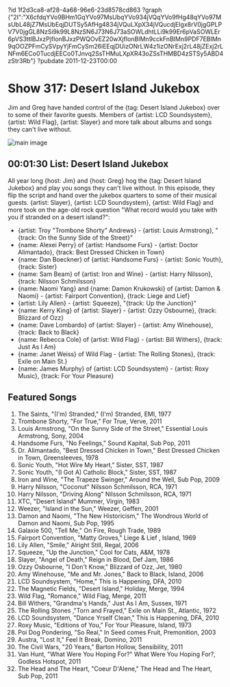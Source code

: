 ?id 1f2d3ca8-af28-4a68-96e6-23d8578cd863
?graph {"2I":"X6cfdqYVo9BHm1GqYVo97MsUbqYVo934jVQqYVo9fHg48qYVo97MsUbL48jZ7MsUbEqjDUTSy5AfHg4834jVQuLXpX34jVQucdjEIgx8rV0jgGPLPV7V0jgGL8NzSi9k99L8NzSN6J73N6J73aSOWLdhtLLi9k99Er6pVaSOWLEr6pVS3ttlBJxzPjfIonBJxzPWQOvEZ20wXjfIonBIMn9cckFnBIMn9PDF7EBIMn9qOOZPFmCySVpyYjFmCySm26iEEqjDUizONrLW4z1izONrExj2rL48jZExj2rLNFm6ECo0TucdjEECo0TJnvq2SsTHMuLXpXR43oZSsTHMBD4zSTSy5ABD4zStr3Rb"}
?pubdate 2011-12-23T00:00

# Show 317: Desert Island Jukebox
Jim and Greg have handed control of the {tag: Desert Island Jukebox} over to some of their favorite guests. Members of {artist: LCD Soundsystem}, {artist: Wild Flag}, {artist: Slayer} and more talk about albums and songs they can't live without. 

![main image](https://static.soundopinions.org/images/2011/dijspecial.jpg)


## 00:01:30 List: Desert Island Jukebox

All year long {host: Jim} and {host: Greg} hog the {tag: Desert Island Jukebox} and play you songs they can't live without. In this episode, they flip the script and hand over the jukebox quarters to some of their musical guests. {artist: Slayer}, {artist: LCD Soundsystem}, {artist: Wild Flag} and more took on the age-old rock question "What record would you take with you if stranded on a desert island?":

- {artist: Troy "Trombone Shorty" Andrews} - {artist: Louis Armstrong}, "{track: On the Sunny Side of the Street}"
- {name: Alexei Perry} of {artist: Handsome Furs} - {artist: Doctor Alimantado}, {track: Best Dressed Chicken in Town}
- {name: Dan Boeckner} of {artist: Handsome Furs} - {artist: Sonic Youth}, {track: Sister}
- {name: Sam Beam} of {artist: Iron and Wine} - {artist: Harry Nilsson}, {track: Nilsson Schmilsson}
- {name: Naomi Yang} and {name: Damon Krukowski} of {artist: Damon & Naomi} - {artist: Fairport Convention}, {track: Liege and Lief}
- {artist: Lily Allen} - {artist: Squeeze}, "{track: Up the Junction}"
- {name: Kerry King} of {artist: Slayer} - {artist: Ozzy Osbourne}, {track: Blizzard of Ozz}
- {name: Dave Lombardo} of {artist: Slayer} - {artist: Amy Winehouse}, {track: Back to Black}
- {name: Rebecca Cole} of {artist: Wild Flag} - {artist: Bill Withers}, {track: Just As I Am}
- {name: Janet Weiss} of Wild Flag - {artist: The Rolling Stones}, {track: Exile on Main St.}
- {name: James Murphy} of {artist: LCD Soundsystem} - {artist: Roxy Music}, {track: For Your Pleasure}

## Featured Songs
1. The Saints, "(I'm) Stranded," (I'm) Stranded, EMI, 1977
2. Trombone Shorty, "For True," For True, Verve, 2011
3. Louis Armstrong, "On the Sunny Side of the Street," Essential Louis Armstrong, Sony, 2004
4. Handsome Furs, "No Feelings," Sound Kapital, Sub Pop, 2011
5. Dr. Alimantado, "Best Dressed Chicken in Town," Best Dressed Chicken in Town, Greensleeves, 1978
6. Sonic Youth, "Hot Wire My Heart," Sister, SST, 1987
7. Sonic Youth, "(I Got A) Catholic Block," Sister, SST, 1987
8. Iron and Wine, "The Trapeze Swinger," Around the Well, Sub Pop, 2009
9. Harry Nilsson, "Coconut" Nilsson Schmilsson, RCA, 1971
10. Harry Nilsson, "Driving Along" Nilsson Schmilsson, RCA, 1971
11. XTC, "Desert Island" Mummer, Virgin, 1983
12. Weezer, "Island in the Sun," Weezer, Geffen, 2001
13. Damon and Naomi, "The New Historicism," The Wondrous World of Damon and Naomi, Sub Pop, 1995
14. Galaxie 500, "Tell Me," On Fire, Rough Trade, 1989
15. Fairport Convention, "Matty Groves," Liege & Lief , Island, 1969
16. Lily Allen, "Smile," Alright Still, Regal, 2006
17. Squeeze, "Up the Junction," Cool for Cats, A&M, 1978
18. Slayer, "Angel of Death," Reign in Blood, Def Jam, 1986
19. Ozzy Osbourne, "I Don't Know," Blizzard of Ozz, Jet, 1980
20. Amy Winehouse, "Me and Mr. Jones," Back to Black, Island, 2006
21. LCD Soundsystem, "Home," This is Happening, DFA, 2010
22. The Magnetic Fields, "Desert Island," Holiday, Merge, 1994
23. Wild Flag, "Romance," Wild Flag, Merge, 2011
24. Bill Withers, "Grandma's Hands," Just As I Am, Sussex, 1971
25. The Rolling Stones ,"Torn and Frayed," Exile on Main St., Atlantic, 1972
26. LCD Soundsystem, "Dance Yrself Clean," This is Happening, DFA, 2010
27. Roxy Music, "Editions of You," For Your Pleasure, Island, 1973
28. Poi Dog Pondering, "So Real," In Seed comes Fruit, Premonition, 2003
29. Austra, "Lost It," Feel It Break, Domino, 2011
30. The Civil Wars, "20 Years," Barton Hollow, Sensibility, 2011
31. Van Hunt, "What Were You Hoping For?" What Were You Hoping For?, Godless Hotspot, 2011
32. The Head and The Heart, "Coeur D'Alene," The Head and The Heart, Sub Pop, 2011